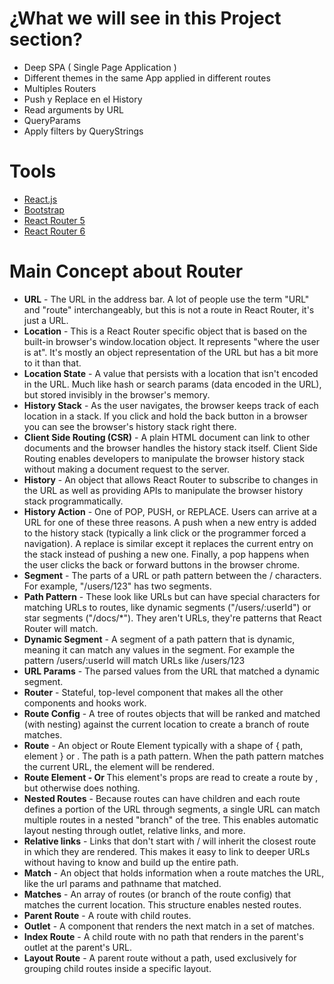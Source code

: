 # ¿What we will see in this Project section?

- Deep SPA ( Single Page Application )
- Different themes in the same App applied in different routes
- Multiples Routers
- Push y Replace en el History
- Read arguments by URL
- QueryParams
- Apply filters by QueryStrings

# Tools

- [React.js](https://reactjs.org/)
- [Bootstrap](https://getbootstrap.com/)
- [React Router 5](https://v5.reactrouter.com/web/guides/quick-start)
- [React Router 6](https://reactrouter.com)

# Main Concept about Router

- **URL** - The URL in the address bar. A lot of people use the term "URL" and "route" interchangeably, but this is not a route in React Router, it's just a URL.
- **Location** - This is a React Router specific object that is based on the built-in browser's window.location object. It represents "where the user is at". It's mostly an object representation of the URL but has a bit more to it than that.
- **Location State** - A value that persists with a location that isn't encoded in the URL. Much like hash or search params (data encoded in the URL), but stored invisibly in the browser's memory.
- **History Stack** - As the user navigates, the browser keeps track of each location in a stack. If you click and hold the back button in a browser you can see the browser's history stack right there.
- **Client Side Routing (CSR)** - A plain HTML document can link to other documents and the browser handles the history stack itself. Client Side Routing enables developers to manipulate the browser history stack without making a document request to the server.
- **History** - An object that allows React Router to subscribe to changes in the URL as well as providing APIs to manipulate the browser history stack programmatically.
- **History Action** - One of POP, PUSH, or REPLACE. Users can arrive at a URL for one of these three reasons. A push when a new entry is added to the history stack (typically a link click or the programmer forced a navigation). A replace is similar except it replaces the current entry on the stack instead of pushing a new one. Finally, a pop happens when the user clicks the back or forward buttons in the browser chrome.
- **Segment** - The parts of a URL or path pattern between the / characters. For example, "/users/123" has two segments.
- **Path Pattern** - These look like URLs but can have special characters for matching URLs to routes, like dynamic segments ("/users/:userId") or star segments ("/docs/\*"). They aren't URLs, they're patterns that React Router will match.
- **Dynamic Segment** - A segment of a path pattern that is dynamic, meaning it can match any values in the segment. For example the pattern /users/:userId will match URLs like /users/123
- **URL Params** - The parsed values from the URL that matched a dynamic segment.
- **Router** - Stateful, top-level component that makes all the other components and hooks work.
- **Route Config** - A tree of routes objects that will be ranked and matched (with nesting) against the current location to create a branch of route matches.
- **Route** - An object or Route Element typically with a shape of { path, element } or <Route path element>. The path is a path pattern. When the path pattern matches the current URL, the element will be rendered.
- **Route Element - Or <Route>** This element's props are read to create a route by <Routes>, but otherwise does nothing.
- **Nested Routes** - Because routes can have children and each route defines a portion of the URL through segments, a single URL can match multiple routes in a nested "branch" of the tree. This enables automatic layout nesting through outlet, relative links, and more.
- **Relative links** - Links that don't start with / will inherit the closest route in which they are rendered. This makes it easy to link to deeper URLs without having to know and build up the entire path.
- **Match** - An object that holds information when a route matches the URL, like the url params and pathname that matched.
- **Matches** - An array of routes (or branch of the route config) that matches the current location. This structure enables nested routes.
- **Parent Route** - A route with child routes.
- **Outlet** - A component that renders the next match in a set of matches.
- **Index Route** - A child route with no path that renders in the parent's outlet at the parent's URL.
- **Layout Route** - A parent route without a path, used exclusively for grouping child routes inside a specific layout.
